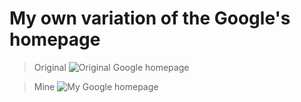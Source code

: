# My own variation of the Google's homepage


> Original 
![Original Google homepage](https://imgur.com/GmyK5Zh.png)

> Mine
![My Google homepage](https://i.imgur.com/oDrlfZh.png)